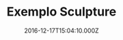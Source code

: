 ---
templateKey: sculpture-post
color: 2
title: Exemplo Sculpture
date: 2016-12-17T15:04:10.000Z
image: /img/thumbnail.png
description: This is just a small example of a Sculpture
details: Rocks and stones. 99x99. 12/2010
---